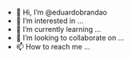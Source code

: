 - 👋 Hi, I’m @eduardobrandao
- 👀 I’m interested in ...
- 🌱 I’m currently learning ...
- 💞️ I’m looking to collaborate on ...
- 📫 How to reach me ...

<!---
eduardobrandao/eduardobrandao is a ✨ special ✨ repository because its `README.md` (this file) appears on your GitHub profile.
You can click the Preview link to take a look at your changes.
--->

